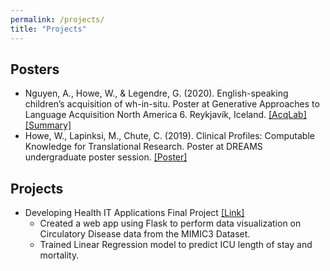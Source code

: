 ```yaml
---
permalink: /projects/
title: "Projects"
--- 
```

 
## Posters
 - Nguyen, A., Howe, W., & Legendre, G. (2020). English-speaking children’s acquisition of wh-in-situ.
 Poster at Generative Approaches to Language Acquisition North America 6. Reykjavík, Iceland. [ \[AcqLab\] ](https://sites.krieger.jhu.edu/acqlab/) [ \[Summary\] ](/../assets/summer_research.pdf)
 - Howe, W., Lapinksi, M., Chute, C. (2019). Clinical Profiles: Computable Knowledge for Translational Research.
 Poster at DREAMS undergraduate poster session. [ \[Poster\] ](/../assets/Clinical_Profiles_Poster.pdf)

## Projects
 - Developing Health IT Applications Final Project  [\[Link\] ](http://yxycindy.pythonanywhere.com)
      - Created a web app using Flask to perform data visualization on Circulatory Disease data from the MIMIC3 Dataset.
      - Trained Linear Regression model to predict ICU length of stay and mortality.
